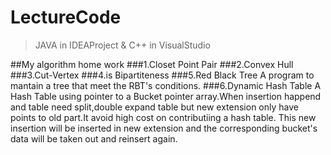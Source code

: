 # LectureCode
>JAVA in IDEAProject & C++ in VisualStudio

##My algorithm home work
###1.Closet Point Pair
###2.Convex Hull
###3.Cut-Vertex
###4.is Bipartiteness
###5.Red Black Tree
    A program to mantain a tree that meet the RBT's conditions.
###6.Dynamic Hash Table
    A Hash Table using pointer to a Bucket pointer array.When insertion happend 
  and table need split,double expand table but new extension only have points to 
  old part.It avoid high cost on contributiing a hash table. This new insertion will 
  be inserted in new extension and the corresponding bucket's data will be taken 
  out and reinsert again.  


